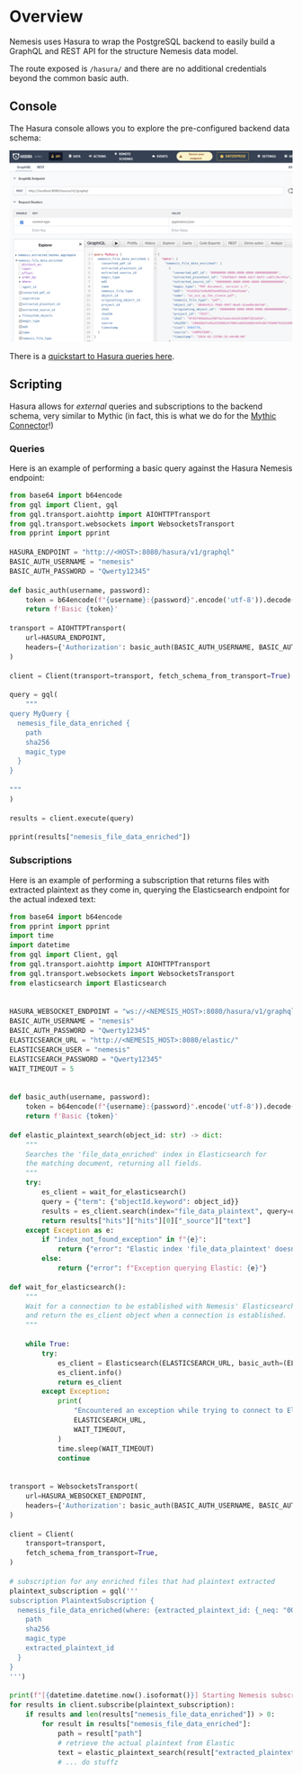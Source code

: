 # Overview

Nemesis uses Hasura to wrap the PostgreSQL backend to easily build a GraphQL and REST API for the structure Nemesis data model.

The route exposed is `/hasura/` and there are no additional credentials beyond the common basic auth.

## Console

The Hasura console allows you to explore the pre-configured backend data schema:

![Hasura's Console](images/hasura-console.png)

There is a [quickstart to Hasura queries here](https://hasura.io/docs/latest/queries/quickstart/).

## Scripting

Hasura allows for _external_ queries and subscriptions to the backend schema, very similar to Mythic (in fact, this is what we do for the [Mythic Connector](../cmd/connectors/mythic-connector/README.md)!)

### Queries

Here is an example of performing a basic query against the Hasura Nemesis endpoint:

```python
from base64 import b64encode
from gql import Client, gql
from gql.transport.aiohttp import AIOHTTPTransport
from gql.transport.websockets import WebsocketsTransport
from pprint import pprint

HASURA_ENDPOINT = "http://<HOST>:8080/hasura/v1/graphql"
BASIC_AUTH_USERNAME = "nemesis"
BASIC_AUTH_PASSWORD = "Qwerty12345"

def basic_auth(username, password):
    token = b64encode(f"{username}:{password}".encode('utf-8')).decode("ascii")
    return f'Basic {token}'

transport = AIOHTTPTransport(
    url=HASURA_ENDPOINT,
    headers={'Authorization': basic_auth(BASIC_AUTH_USERNAME, BASIC_AUTH_PASSWORD)}
)

client = Client(transport=transport, fetch_schema_from_transport=True)

query = gql(
    """
query MyQuery {
  nemesis_file_data_enriched {
    path
    sha256
    magic_type
  }
}

"""
)

results = client.execute(query)

pprint(results["nemesis_file_data_enriched"])
```

### Subscriptions

Here is an example of performing a subscription that returns files with extracted plaintext as they come in, querying the Elasticsearch endpoint for the actual indexed text:

```python
from base64 import b64encode
from pprint import pprint
import time
import datetime
from gql import Client, gql
from gql.transport.aiohttp import AIOHTTPTransport
from gql.transport.websockets import WebsocketsTransport
from elasticsearch import Elasticsearch


HASURA_WEBSOCKET_ENDPOINT = "ws://<NEMESIS_HOST>:8080/hasura/v1/graphql"
BASIC_AUTH_USERNAME = "nemesis"
BASIC_AUTH_PASSWORD = "Qwerty12345"
ELASTICSEARCH_URL = "http://<NEMESIS_HOST>:8080/elastic/"
ELASTICSEARCH_USER = "nemesis"
ELASTICSEARCH_PASSWORD = "Qwerty12345"
WAIT_TIMEOUT = 5


def basic_auth(username, password):
    token = b64encode(f"{username}:{password}".encode('utf-8')).decode("ascii")
    return f'Basic {token}'

def elastic_plaintext_search(object_id: str) -> dict:
    """
    Searches the 'file_data_enriched' index in Elasticsearch for
    the matching document, returning all fields.
    """
    try:
        es_client = wait_for_elasticsearch()
        query = {"term": {"objectId.keyword": object_id}}
        results = es_client.search(index="file_data_plaintext", query=query)
        return results["hits"]["hits"][0]["_source"]["text"]
    except Exception as e:
        if "index_not_found_exception" in f"{e}":
            return {"error": "Elastic index 'file_data_plaintext' doesn't yet exist!"}
        else:
            return {"error": f"Exception querying Elastic: {e}"}

def wait_for_elasticsearch():
    """
    Wait for a connection to be established with Nemesis' Elasticsearch container,
    and return the es_client object when a connection is established.
    """

    while True:
        try:
            es_client = Elasticsearch(ELASTICSEARCH_URL, basic_auth=(ELASTICSEARCH_USER, ELASTICSEARCH_PASSWORD), verify_certs=False)
            es_client.info()
            return es_client
        except Exception:
            print(
                "Encountered an exception while trying to connect to Elasticsearch %s, trying again in %s seconds...",
                ELASTICSEARCH_URL,
                WAIT_TIMEOUT,
            )
            time.sleep(WAIT_TIMEOUT)
            continue


transport = WebsocketsTransport(
    url=HASURA_WEBSOCKET_ENDPOINT,
    headers={'Authorization': basic_auth(BASIC_AUTH_USERNAME, BASIC_AUTH_PASSWORD)}
)

client = Client(
    transport=transport,
    fetch_schema_from_transport=True,
)

# subscription for any enriched files that had plaintext extracted
plaintext_subscription = gql('''
subscription PlaintextSubscription {
  nemesis_file_data_enriched(where: {extracted_plaintext_id: {_neq: "00000000-0000-0000-0000-000000000000"}}) {
    path
    sha256
    magic_type
    extracted_plaintext_id
  }
}
''')

print(f"[{datetime.datetime.now().isoformat()}] Starting Nemesis subscription...")
for results in client.subscribe(plaintext_subscription):
    if results and len(results["nemesis_file_data_enriched"]) > 0:
        for result in results["nemesis_file_data_enriched"]:
            path = result["path"]
            # retrieve the actual plaintext from Elastic
            text = elastic_plaintext_search(result["extracted_plaintext_id"])
            # ... do stuffz

```

